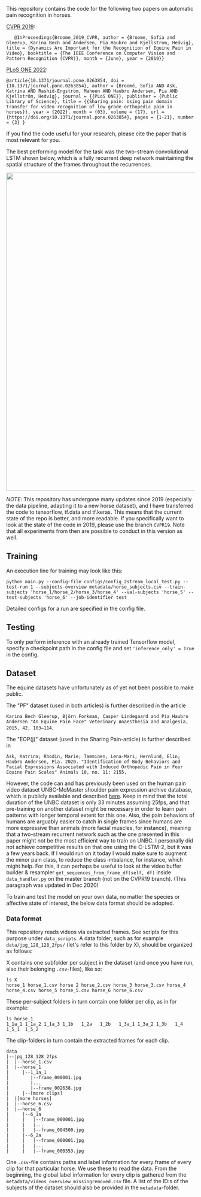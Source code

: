 This repository contains the code for the following two papers on automatic pain recognition in horses.

[CVPR 2019](http://openaccess.thecvf.com/content_CVPR_2019/html/Broome_Dynamics_Are_Important_for_the_Recognition_of_Equine_Pain_in_CVPR_2019_paper.html):

`   @InProceedings{Broome_2019_CVPR,
    author = {Broome, Sofia and Gleerup, Karina Bech and Andersen, Pia Haubro and Kjellstrom, Hedvig},
    title = {Dynamics Are Important for the Recognition of Equine Pain in Video},
    booktitle = {The IEEE Conference on Computer Vision and Pattern Recognition (CVPR)},
    month = {June},
    year = {2019}}`

[PLoS ONE 2022](https://journals.plos.org/plosone/article/metrics?id=10.1371/journal.pone.0263854):

`@article{10.1371/journal.pone.0263854,
    doi = {10.1371/journal.pone.0263854},
    author = {Broomé, Sofia AND Ask, Katrina AND Rashid-Engström, Maheen AND Haubro Andersen, Pia AND Kjellström, Hedvig},
    journal = {{PLoS ONE}},
    publisher = {Public Library of Science},
    title = {{Sharing pain: Using pain domain transfer for video recognition of low grade orthopedic pain in horses}},
    year = {2022},
    month = {03},
    volume = {17},
    url = {https://doi.org/10.1371/journal.pone.0263854},
    pages = {1-21},
    number = {3}
}`


If you find the code useful for your research, please cite the paper that is most relevant for you.

The best performing model for the task was the two-stream convolutional LSTM shown below, which is a fully recurrent deep network maintaining the spatial structure of the frames throughout the recurrences.

<img src="images/CLSTM2.png" width="850">

*NOTE*:
This repository has undergone many updates since 2019 (especially the data pipeline,
adapting it to a new horse dataset), and I have transferred the code to tensorflow,
tf.data and tf.keras. This means that the current state of the repo is better, and more readable.
If you specifically want to look at the state of the code in 2019, please use the branch `CVPR19`. Note that all experiments from then are possible to conduct in this version as well.


## Training

An execution line for training may look like this:

``` python main.py --config-file configs/config_2stream_local_test.py --test-run 1 --subjects-overview metadata/horse_subjects.csv --train-subjects 'horse_1/horse_2/horse_3/horse_4' --val-subjects 'horse_5' --test-subjects 'horse_6' --job-identifier test ```

Detailed configs for a run are specified in the config file.


## Testing

To only perform inference with an already trained Tensorflow model, specify a checkpoint path in the config file and set `'inference_only' = True` in the config. 

## Dataset

The equine datasets have unfortunately as of yet not been possible to make public.

The "PF" dataset (used in both articles) is further described in the article

`Karina Bech Gleerup, Björn Forkman, Casper Lindegaard and Pia Haubro Andersen
"An Equine Pain Face"
Veterinary Anaesthesia and Analgesia, 2015, 42, 103–114`.

The "EOP(j)" dataset (used in the Sharing Pain-article) is further described in

`Ask, Katrina; Rhodin, Marie; Tamminen, Lena-Mari; Hernlund, Elin; Haubro Andersen, Pia. 2020.
"Identification of Body Behaviors and Facial Expressions Associated with Induced Orthopedic Pain in Four Equine Pain Scales" Animals 10, no. 11: 2155.`


However, the code can and has previously been used on the human pain video dataset UNBC-McMaster shoulder pain expression archive database, which is publicly available and described [here](https://ieeexplore.ieee.org/document/5771462). Keep in mind that the total duration of the UNBC dataset is only 33 minutes assuming 25fps, and that pre-training on another dataset might be necessary in order to learn pain patterns with longer temporal extent for this one. Also, the pain behaviors of humans are arguably easier to catch in single frames since humans are more expressive than animals (more facial muscles, for instance), meaning that a two-stream recurrent network such as the one presented in this paper might not be the most efficient way to train on UNBC. I personally did not achieve competitive results on that one using the C-LSTM-2, but it was a few years back. If I would run on it today I would make sure to augment the minor pain class, to reduce the class imbalance, for instance, which might help. For this, it can perhaps be useful to look at the video buffer builder & resampler `get_sequences_from_frame_df(self, df)` inside `data_handler.py` on the master branch (not on the CVPR19 branch). (This paragraph was updated in Dec 2020)

To train and test the model on your own data, no matter the species or affective state of interest, the below data format should be adopted.

### Data format

This repository reads videos via extracted frames. See scripts for this purpose under `data_scripts`. A data folder, such as for example `data/jpg_128_128_2fps/` (let's refer to this folder by X), should be organized as follows:

X contains one subfolder per subject in the dataset (and once you have run, also their belonging `.csv`-files), like so:

```
ls X
horse_1 horse_1.csv horse 2 horse_2.csv horse_3 horse_3.csv horse_4 horse_4.csv horse_5 horse_5.csv horse_6 horse_6.csv 
```


These per-subject folders in turn contain one folder per clip, as in for example:

```
ls horse_1
1_1a_1 1_1a_2 1_1a_3 1_1b   1_2a   1_2b   1_3a_1 1_3a_2 1_3b   1_4    1_5_1  1_5_2
```

The clip-folders in turn contain the extracted frames for each clip.
 
```
data
|--jpg_128_128_2fps
|  |--horse_1.csv
|  |--horse_1
|     |--1_1a_1
|        |--frame_000001.jpg
|        |...
|        |--frame_002638.jpg
|     |--[more clips]
|  |[more horses]
|  |--horse_6.csv
|  |--horse_6
|     |--6_1a
|     |   |--frame_000001.jpg
|     |   |...
|     |   |--frame_004500.jpg
|     |--6_2a
|     |   |--frame_000001.jpg
|     |   |...
|     |   |--frame_000353.jpg
```


One `.csv`-file contains paths and label information for every frame of every clip for that particular horse. We use these to read the data.
From the beginning, the global label information for every clip is gathered from the `metadata/videos_overview_missingremoved.csv` file.
A list of the ID:s of the subjects of the dataset should also be provided in the `metadata`-folder.

